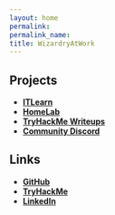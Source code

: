 ```yaml
---
layout: home
permalink: 
permalink_name:
title: WizardryAtWork
---
```


## Projects

- **[ITLearn](https://itlearn.claytownsend.com.au/)**
- **[HomeLab](https://homelab.claytownsend.com.au/)**
- **[TryHackMe Writeups](https://thm.claytownsend.com.au/)**
- **[Community Discord](https://discord.gg/nDyWQzNwmC)**

## Links

- **[GitHub]( https://github.com/yokoszn)**
- **[TryHackMe](https://tryhackme.com/r/p/yokoszn)**
- **[LinkedIn](https://au.linkedin.com/in/clay-townsend-755177277)**
